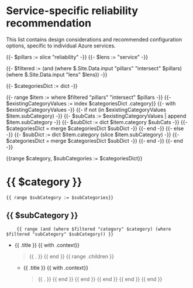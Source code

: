# Service-specific reliability recommendation

This list contains design considerations and recommended configuration options, specific to individual Azure services.

{{- $pillars := slice "reliability" -}}
{{- $lens := "service" -}}

{{- $filtered := (and (where $.Site.Data.input "pillars" "intersect" $pillars) (where $.Site.Data.input "lens" $lens)) -}}

{{- $categoriesDict := dict -}}

{{- range $item := where $filtered "pillars" "intersect" $pillars -}}
    {{- $existingCategoryValues := index $categoriesDict .category}}
    {{- with $existingCategoryValues -}}
        {{- if not (in $existingCategoryValues $item.subCategory) -}}
            {{- $subCats := $existingCategoryValues | append $item.subCategory -}}
            {{- $subDict := dict $item.category $subCats -}}
            {{- $categoriesDict = merge $categoriesDict $subDict -}}
        {{- end -}}
    {{- else -}}
            {{- $subDict := dict $item.category (slice $item.subCategory) -}}
            {{- $categoriesDict = merge $categoriesDict $subDict -}}
    {{- end -}} 
{{- end -}}


{{range $category, $subCategories := $categoriesDict}}
# {{ $category }}
    {{ range $subCategory := $subCategories}}
## {{ $subCategory }}
        {{ range (and (where $filtered "category" $category) (where $filtered "subCategory" $subCategory)) }}
* {{ .title }}
            {{ with .context}}
  > {{ . }}
            {{ end }}
            {{ range .children }}
  - {{ .title }}
                {{ with .context}}
    > {{ . }}
                {{ end }}
            {{ end }}
        {{ end }}
    {{ end }}
{{ end }}
